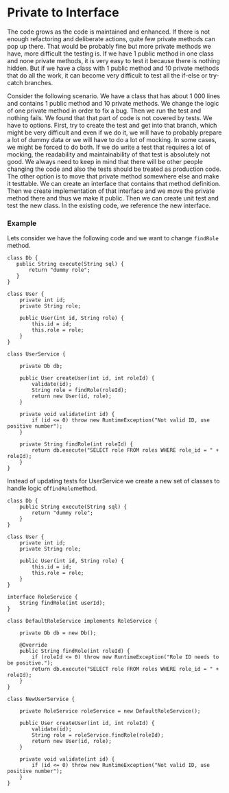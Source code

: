 # Private to Interface

The code grows as the code is maintained and enhanced. If there is not enough refactoring and deliberate actions, quite few private methods can pop up there. That would be probably fine but more private methods we have, more difficult the testing is. If we have 1 public method in one class and none private methods, it is very easy to test it because there is nothing hidden. But if we have a class with 1 public method and 10 private methods that do all the work, it can become very difficult to test all the if-else or try-catch branches. 

Consider the following scenario. We have a class that has about 1 000 lines and contains 1 public method and 10 private methods. We change the logic of one private method in order to fix a bug. Then we run the test and nothing fails. We found that that part of code is not covered by tests. We have to options. First, try to create the test and get into that branch, which might be very difficult and even if we do it, we will have to probably prepare a lot of dummy data or we will have to do a lot of mocking. In some cases, we might be forced to do both. If we do write a test that requires a lot of mocking, the readability and maintainability of that test is absolutely not good. We always need to keep in mind that there will be other people changing the code and also the tests should be treated as production code. The other option is to move that private method somewhere else and make it testtable. We can create an interface that contains that method definition. Then we create implementation of that interface and we move the private method there and thus we make it public. Then we can create unit test and test the new class. In the existing code, we reference the new interface. 

### Example

Lets consider we have the following code and we want to change `findRole` method.

```
class Db {
   public String execute(String sql) {
       return "dummy role";
   }
}

class User {
    private int id;
    private String role;

    public User(int id, String role) {
        this.id = id;
        this.role = role;
    }
}

class UserService {

    private Db db;

    public User createUser(int id, int roleId) {
        validate(id);
        String role = findRole(roleId);
        return new User(id, role);
    }

    private void validate(int id) {
        if (id <= 0) throw new RuntimeException("Not valid ID, use positive number");
    }

    private String findRole(int roleId) {
        return db.execute("SELECT role FROM roles WHERE role_id = " + roleId);
    }
}
```

Instead of updating tests for UserService we create a new set of classes to handle logic of`findRole`method.

```
class Db {
    public String execute(String sql) {
        return "dummy role";
    }
}

class User {
    private int id;
    private String role;

    public User(int id, String role) {
        this.id = id;
        this.role = role;
    }
}

interface RoleService {
    String findRole(int userId);
}

class DefaultRoleService implements RoleService {

    private Db db = new Db();

    @Override
    public String findRole(int roleId) {
        if (roleId <= 0) throw new RuntimeException("Role ID needs to be positive.");
        return db.execute("SELECT role FROM roles WHERE role_id = " + roleId);
    }
}

class NewUserService {

    private RoleService roleService = new DefaultRoleService();

    public User createUser(int id, int roleId) {
        validate(id);
        String role = roleService.findRole(roleId);
        return new User(id, role);
    }

    private void validate(int id) {
        if (id <= 0) throw new RuntimeException("Not valid ID, use positive number");
    }
}
```





